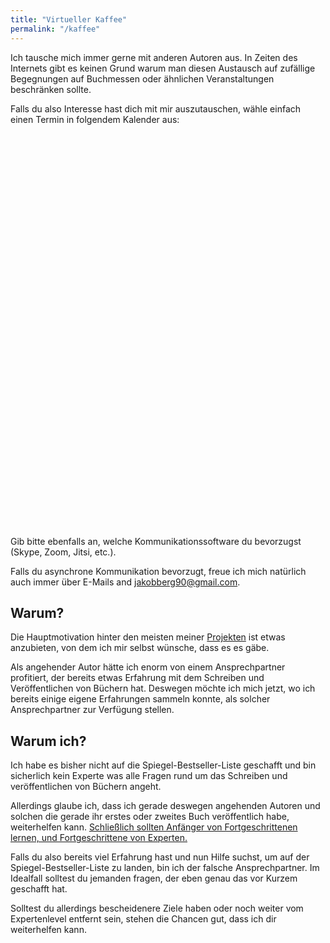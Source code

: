 ```yaml
---
title: "Virtueller Kaffee"
permalink: "/kaffee"
---
```


Ich tausche mich immer gerne mit anderen Autoren aus. In Zeiten des Internets gibt es keinen Grund warum man diesen Austausch auf zufällige Begegnungen auf Buchmessen oder ähnlichen Veranstaltungen beschränken sollte.

Falls du also Interesse hast dich mit mir auszutauschen, wähle einfach einen Termin in folgendem Kalender aus:

<!-- Calendly Inline-Widget Beginn -->
<div class="calendly-inline-widget" data-url="https://calendly.com/jakobberg/30min" style="min-width:320px;height:630px;"></div>
<script type="text/javascript" src="https://assets.calendly.com/assets/external/widget.js"></script>
<!-- Calendly Inline-Widget Ende -->

Gib bitte ebenfalls an, welche Kommunikationssoftware du bevorzugst (Skype, Zoom, Jitsi, etc.).

Falls du asynchrone Kommunikation bevorzugt, freue ich mich natürlich auch immer über E-Mails and <jakobberg90@gmail.com>.

## Warum?

Die Hauptmotivation hinter den meisten meiner [Projekten](/projekte) ist etwas anzubieten, von dem ich mir selbst wünsche, dass es es gäbe. 

Als angehender Autor hätte ich enorm von einem Ansprechpartner profitiert, der bereits etwas Erfahrung mit dem Schreiben und Veröffentlichen von Büchern hat. Deswegen möchte ich mich jetzt, wo ich bereits einige eigene Erfahrungen sammeln konnte, als solcher Ansprechpartner zur Verfügung stellen. 


## Warum ich?

Ich habe es bisher nicht auf die Spiegel-Bestseller-Liste geschafft und bin sicherlich kein Experte was alle Fragen rund um das Schreiben und veröffentlichen von Büchern angeht.

Allerdings glaube ich, dass ich gerade deswegen angehenden Autoren und solchen die gerade ihr erstes oder zweites Buch veröffentlich habe, weiterhelfen kann. [Schließlich sollten Anfänger von Fortgeschrittenen lernen, und Fortgeschrittene von Experten.](/experte) 

Falls du also bereits viel Erfahrung hast und nun Hilfe suchst, um auf der Spiegel-Bestseller-Liste zu landen, bin ich der falsche Ansprechpartner. Im Idealfall solltest du jemanden fragen, der eben genau das vor Kurzem geschafft hat.

Solltest du allerdings bescheidenere Ziele haben oder noch weiter vom Expertenlevel entfernt sein, stehen die Chancen gut, dass ich dir weiterhelfen kann. 










